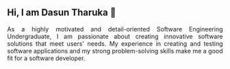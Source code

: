 ## Hi, I am Dasun Tharuka 👋

<p style="text-align:justify;"> As a highly motivated and detail-oriented Software Engineering Undergraduate, I am passionate about creating innovative software solutions that meet users' needs. My experience in creating and testing software applications and my strong problem-solving skills make me a good fit for a software developer.

<!--
**dasun-tharuka/dasun-tharuka** is a ✨ _special_ ✨ repository because its `README.md` (this file) appears on your GitHub profile.

Here are some ideas to get you started:

- 🔭 I’m currently working on ...
- 🌱 I’m currently learning ...
- 👯 I’m looking to collaborate on ...
- 🤔 I’m looking for help with ...
- 💬 Ask me about ...
- 📫 How to reach me: ...
- 😄 Pronouns: ...
- ⚡ Fun fact: ...
-->
